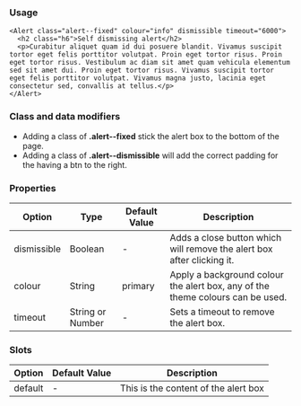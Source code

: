 ### Usage

```
<Alert class="alert--fixed" colour="info" dismissible timeout="6000">
  <h2 class="h6">Self dismissing alert</h2>
  <p>Curabitur aliquet quam id dui posuere blandit. Vivamus suscipit tortor eget felis porttitor volutpat. Proin eget tortor risus. Proin eget tortor risus. Vestibulum ac diam sit amet quam vehicula elementum sed sit amet dui. Proin eget tortor risus. Vivamus suscipit tortor eget felis porttitor volutpat. Vivamus magna justo, lacinia eget consectetur sed, convallis at tellus.</p>
</Alert>
```

### Class and data modifiers

- Adding a class of **.alert--fixed** stick the alert box to the bottom of the page.
- Adding a class of **.alert--dismissible** will add the correct padding for the having a btn to the right.


### Properties

| Option | Type | Default Value | Description |
| ------ | ---- | ------------- | ----------- |
| dismissible | Boolean | - | Adds a close button which will remove the alert box after clicking it. |
| colour | String | primary | Apply a background colour the alert box, any of the theme colours can be used. |
| timeout | String or Number | - | Sets a timeout to remove the alert box. |


### Slots

| Option | Default Value | Description |
| ------ | ------------- | ----------- |
| default | - | This is the content of the alert box |